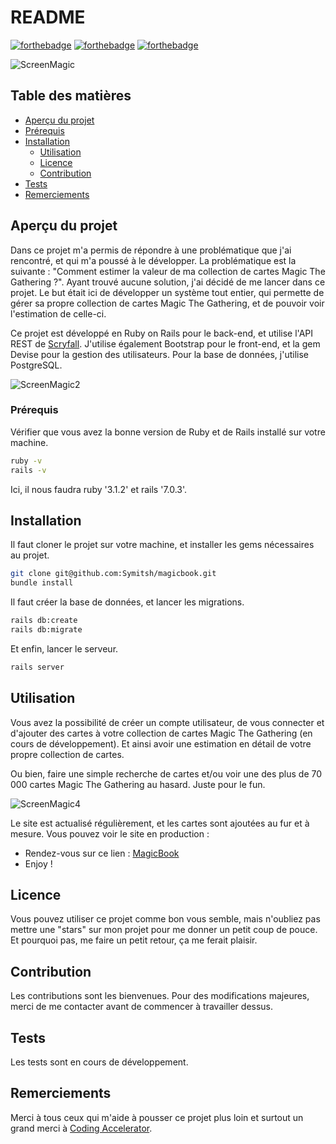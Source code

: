 # README
[![forthebadge](https://forthebadge.com/images/badges/made-with-ruby.svg)](https://forthebadge.com)
[![forthebadge](https://forthebadge.com/images/badges/open-source.svg)](https://forthebadge.com)
[![forthebadge](https://forthebadge.com/images/badges/built-with-love.svg)](https://forthebadge.com)

![ScreenMagic](https://user-images.githubusercontent.com/85675011/198518511-894576e4-4b1e-43e4-938c-3099b2c7507c.png)

## Table des matières

- [Aperçu du projet](#aperçu-du-projet)
- [Prérequis](#prérequis)
- [Installation](#installation)
  - [Utilisation](#utilisation)
  - [Licence](#licence)
  - [Contribution](#contribution)
- [Tests](#tests)
- [Remerciements](#remerciements)

## Aperçu du projet

Dans ce projet m'a permis de répondre à une problématique que j'ai rencontré, et qui m'a poussé à le développer.
La problématique est la suivante : "Comment estimer la valeur de ma collection de cartes Magic The Gathering ?".
Ayant trouvé aucune solution, j'ai décidé de me lancer dans ce projet.
Le but était ici de développer un système tout entier, qui permette de gérer sa propre collection de cartes Magic The Gathering, et de pouvoir voir l'estimation de celle-ci.

Ce projet est développé en Ruby on Rails pour le back-end, et utilise l'API REST de [Scryfall](https://scryfall.com/).
J'utilise également Bootstrap pour le front-end, et la gem Devise pour la gestion des utilisateurs.
Pour la base de données, j'utilise PostgreSQL.

![ScreenMagic2](https://user-images.githubusercontent.com/85675011/198518404-3ec8a18e-a9c3-4805-8c62-c987d0e0cfa9.png)

### Prérequis
Vérifier que vous avez la bonne version de Ruby et de Rails installé sur votre machine.

```bash
ruby -v
rails -v
```
Ici, il nous faudra ruby '3.1.2' et rails '7.0.3'.

## Installation
Il faut cloner le projet sur votre machine,
et installer les gems nécessaires au projet.

```bash
git clone git@github.com:Symitsh/magicbook.git
bundle install
```

Il faut créer la base de données, et lancer les migrations.

```bash
rails db:create
rails db:migrate
```

Et enfin, lancer le serveur.

```bash
rails server
```

## Utilisation

Vous avez la possibilité de créer un compte utilisateur, de vous connecter et d'ajouter des cartes à votre collection de cartes Magic The Gathering (en cours de développement).
Et ainsi avoir une estimation en détail de votre propre collection de cartes.

Ou bien, faire une simple recherche de cartes et/ou voir une des plus de 70 000 cartes Magic The Gathering au hasard. Juste pour le fun.

![ScreenMagic4](https://user-images.githubusercontent.com/85675011/198519157-d78cfd39-bd73-4d9f-b45c-4b1c5a988d86.png)

Le site est actualisé régulièrement, et les cartes sont ajoutées au fur et à mesure.
Vous pouvez voir le site en production :
  - Rendez-vous sur ce lien : [MagicBook](https://www.repairemagic.fr/)
  - Enjoy !

## Licence

Vous pouvez utiliser ce projet comme bon vous semble, mais n'oubliez pas mettre une "stars" sur mon projet pour me donner un petit coup de pouce.
Et pourquoi pas, me faire un petit retour, ça me ferait plaisir.

## Contribution

Les contributions sont les bienvenues.
Pour des modifications majeures, merci de me contacter avant de commencer à travailler dessus.

## Tests

Les tests sont en cours de développement.

## Remerciements

Merci à tous ceux qui m'aide à pousser ce projet plus loin et surtout un grand merci à [Coding Accelerator](https://joincodingnow.com/).
